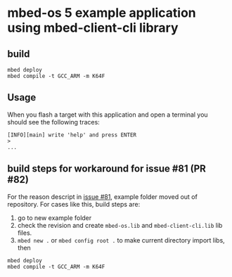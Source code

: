 # mbed-os 5 example application using mbed-client-cli library

## build

```
mbed deploy
mbed compile -t GCC_ARM -m K64F
```


## Usage

When you flash a target with this application and open a terminal you should see the following traces:

```
[INFO][main] write 'help' and press ENTER
>
...
```


## build steps for workaround for issue #81 (PR #82)

For the reason descript in [issue #81](https://github.com/ARMmbed/mbed-client-cli/issues/81), example folder moved out
of repository.
For cases like this, build steps are:
1. go to new example folder
2. check the revision and create `mbed-os.lib` and `mbed-client-cli.lib` lib files.
3. `mbed new .` or `mbed config root .` to make current directory import libs, then
```
mbed deploy
mbed compile -t GCC_ARM -m K64F
```
